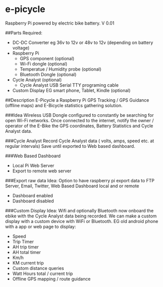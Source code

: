 # e-picycle

Raspberry Pi powered by electric bike battery.  V 0.01

##Parts Required:

* DC-DC Converter eg 36v to 12v or 48v to 12v (depending on battery voltage)
* Raspberry Pi
  * GPS component (optional)
  * Wi-Fi dongle (optional)
  * Temperatue / Humidity probe (optional)
  * Bluetooth Dongle (optional)
* Cycle Analyst (optional)
  * Cycle Analyst USB Serial TTY programing cable
* Custom Display EG smart phone, Tablet, Kindle (optional)


##Description
E-Picycle a Raspberry Pi GPS Tracking / GPS Guidance (offline maps) and E-Bicycle statistics gathering solution.

###Idea
Wireless USB Dongle configured to constantly be searching for open Wi-Fi networks. Once connected to the internet, notify the owner / operator of the E-Bike the GPS coordinates, Battery Statistics and Cycle Analyst data.

###Cycle Analyst
Record Cycle Analyst data ( volts, amps, speed etc. at regular intervals) Save until exported to Web based dashboard.

###Web Based Dashboard
* Local Pi Web Server
* Export to remote web server
 
###Export raw data
Idea: Option to have raspberry pi export data to FTP Server, Email, Twitter, Web Based Dashboard local and or remote
* Dashboard enabled
* Dashboard disabled

###Custom Display
Idea: Wifi and optionally Bluetooth now onboard the ebike with the Cycle Analyst data being recorded. We can make a custom display with a custom device with WiFi or Bluetooth.  EG old android phone with a app or web page to display:
* Speed
* Trip Timer
* AH trip timer
* AH total timer
* Km/h
* KM current trip
* Custom distance queries
* Watt Hours total / current trip
* Offline GPS mapping / route guidance
